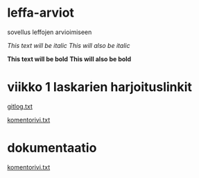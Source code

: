 # leffa-arviot

sovellus leffojen arvioimiseen

*This text will be italic*
_This will also be italic_

**This text will be bold**
__This will also be bold__

# viikko 1 laskarien harjoituslinkit

[gitlog.txt](https://github.com/stjvaini/ot-harjoitustyo/blob/master/laskarit/viikko1/gitlog.txt)

[komentorivi.txt](https://github.com/stjvaini/ot-harjoitustyo/blob/master/laskarit/viikko1/komentorivi.txt)


# dokumentaatio
[komentorivi.txt](https://github.com/stjvaini/ot-harjoitustyo/blob/master/dokumentaatio/vaatimusmaarittely.md)

